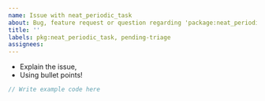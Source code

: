 ```yaml
---
name: Issue with neat_periodic_task
about: Bug, feature request or question regarding 'package:neat_periodic_task'
title: ''
labels: pkg:neat_periodic_task, pending-triage
assignees:
---
```

 * Explain the issue,
 * Using bullet points!

```dart
// Write example code here
```
